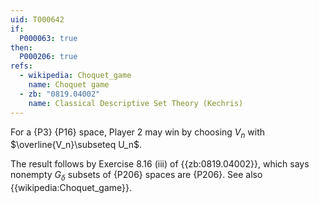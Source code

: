 ```yaml
---
uid: T000642
if:
  P000063: true
then:
  P000206: true
refs:
  - wikipedia: Choquet_game
    name: Choquet game
  - zb: "0819.04002"
    name: Classical Descriptive Set Theory (Kechris)
---
```


For a {P3} {P16} space, Player 2 may win by choosing $V_n$
with $\overline{V_n}\subseteq U_n$.

The result follows by Exercise 8.16 (iii) of {{zb:0819.04002}}, which says nonempty 
$G_\delta$ subsets of {P206} spaces are {P206}.
See also {{wikipedia:Choquet_game}}.
